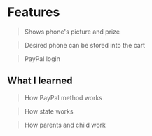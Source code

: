 # Features

> Shows phone's picture and prize

> Desired phone can be stored into the cart

> PayPal login


## What I learned

> How PayPal method works

> How state works

> How parents and child work
